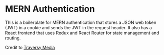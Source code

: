 # MERN Authentication

This is a boilerplate for MERN authentication that stores a JSON web token (JWT) in a cookie and sends the JWT in the request header. It also has a React frontend that uses Redux and React Router for state management and routing.

Credit to [Traversy Media](https://www.traversymedia.com/)
